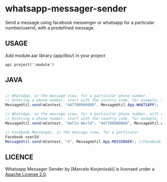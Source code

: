# whatsapp-messager-sender
Send a message using facebook messenger or whatsapp for a particular number/userid, with a predefined
message.


USAGE
-----
Add module.aar library (app/libs/) in your project 

```
api project(':module')
```

JAVA
-----

```java

// WhatsApp, in the message view, for a particular phone number. 
// Entering a phone number, start with the country code, for example, 447700900000
MessageUtil.send(mContext, "447700900000", MessageUtil.App.WHATSAPP);

// WhatsApp, in the message view, for a particular phone number, with a predefined message.
// Entering a phone number, start with the country code, for example, 447700900000
MessageUtil.send(mContext, "Hello World", "447700900000", MessageUtil.App.WHATSAPP);

// Facebook Messenger, in the message view, for a particular
Facebook userId.
MessageUtil.send(mContext, "4", MessageUtil.App.MESSENGER); //Facebook userId
```
LICENCE
-----

Whatsapp Messager Sender by [Marcelo Korjenioski] is licensed under a [Apache License 2.0](http://www.apache.org/licenses/LICENSE-2.0).
